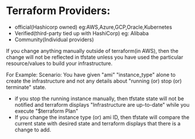 # Terraform Providers:
+ official(Hashicorp owned) eg:AWS,Azure,GCP,Oracle,Kubernetes
+ Verified(third-party tied up with HashiCorp) eg: Alibaba
+ Community(Individual providers)

If you change anything manually outside of terraform(in AWS), then the change will not be reflected in tfstate unless you have used the particular resource/values to build your infrastructure.

For Example: Scenario: You have given "ami" "instance_type" alone to create the infrastructure and not any details about "running (or) stop (or) terminate" state.
  + if you stop the running instance manually, then tfstate state will not be notified and terraform displays "Infrastructure are up-to-date" while you execute "$terraform Plan"
  + If you change the instance type (or) ami ID, then tfstate will compare the current state with desired state and terraform displays that there is a change to add.

